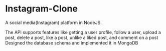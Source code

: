 # Instagram-Clone

A social media(Instagram) platform in NodeJS.

The API supports features like getting a user profile, follow a user, upload a
post, delete a post, like a post, unlike a liked post, and comment on a post
Designed the database schema and implemented it in MongoDB

